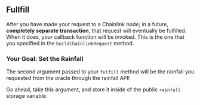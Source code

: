 ## Fullfill

After you have made your request to a Chainlink node; in a future, **completely separate transaction**, that request will eventually be fulfilled. When it does, your callback function will be invoked. This is the one that you specified in the `buildChainlinkRequest` method. 

### <emoji id="checkered_flag" /> Your Goal: Set the Rainfall

The second argument passed to your `fulfill` method will be the rainfall you requested from the oracle through the rainfall API! 

Go ahead, take this argument, and store it inside of the public `rainfall` storage variable. 